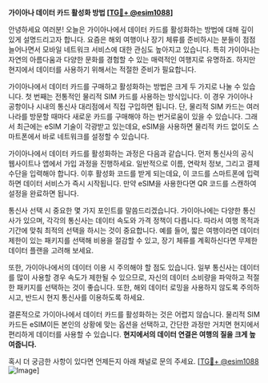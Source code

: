 **가이아나 데이터 카드 활성화 방법 [[TG💪+ @esim1088](https://t.me/s/esim1088)]**

안녕하세요 여러분! 오늘은 가이아나에서 데이터 카드를 활성화하는 방법에 대해 깊이 있게 설명드리고자 합니다. 요즘은 해외 여행이나 장기 체류를 준비하시는 분들이 점점 늘어나면서 모바일 네트워크 서비스에 대한 관심도 높아지고 있습니다. 특히 가이아나는 자연의 아름다움과 다양한 문화를 경험할 수 있는 매력적인 여행지로 유명하죠. 하지만 현지에서 데이터를 사용하기 위해서는 적절한 준비가 필요합니다.

가이아나에서 데이터 카드를 구매하고 활성화하는 방법은 크게 두 가지로 나눌 수 있습니다. 첫 번째는 전통적인 물리적 SIM 카드를 사용하는 방식입니다. 이 경우 가이아나 공항이나 시내의 통신사 대리점에서 직접 구입하면 됩니다. 단, 물리적 SIM 카드는 여러 나라를 방문할 때마다 새로운 카드를 구매해야 하는 번거로움이 있을 수 있습니다. 그래서 최근에는 eSIM 기술이 각광받고 있는데요, eSIM을 사용하면 물리적 카드 없이도 스마트폰에서 바로 네트워크를 설정할 수 있습니다.

가이아나에서 데이터 카드를 활성화하는 과정은 다음과 같습니다. 먼저 통신사의 공식 웹사이트나 앱에서 가입 과정을 진행하세요. 일반적으로 이름, 연락처 정보, 그리고 결제 수단을 입력해야 합니다. 이후 활성화 코드를 받게 되는데요, 이 코드를 스마트폰에 입력하면 데이터 서비스가 즉시 시작됩니다. 만약 eSIM을 사용한다면 QR 코드를 스캔하여 설정을 완료하면 됩니다.

통신사 선택 시 중요한 몇 가지 포인트를 말씀드리겠습니다. 가이아나에는 다양한 통신사가 있으며, 각각의 통신사는 데이터 속도와 가격 정책이 다릅니다. 따라서 여행 목적과 기간에 맞춰 최적의 선택을 하시는 것이 중요합니다. 예를 들어, 짧은 여행이라면 데이터 제한이 있는 패키지를 선택해 비용을 절감할 수 있고, 장기 체류를 계획하신다면 무제한 데이터 플랜을 고려해 보세요.

또한, 가이아나에서의 데이터 이용 시 주의해야 할 점도 있습니다. 일부 통신사는 데이터를 많이 사용할 경우 속도가 제한될 수 있으므로, 자신의 데이터 소비량을 파악하고 적절한 패키지를 선택하는 것이 좋습니다. 또한, 해외 데이터 로밍을 사용하지 않도록 주의하시고, 반드시 현지 통신사를 이용하도록 하세요.

결론적으로 가이아나에서 데이터 카드를 활성화하는 것은 어렵지 않습니다. 물리적 SIM 카드든 eSIM이든 본인의 상황에 맞는 옵션을 선택하고, 간단한 과정만 거치면 현지에서 편리하게 데이터를 사용할 수 있습니다. **현지에서의 데이터 연결은 여행의 질을 크게 높여줍니다.** 

혹시 더 궁금한 사항이 있다면 언제든지 아래 채널로 문의 주세요. [[TG💪+ @esim1088](https://t.me/s/esim1088) ![Image](https://i.postimg.cc/Y0z9fWf4/image.png)]